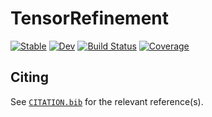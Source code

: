 # TensorRefinement

[![Stable](https://img.shields.io/badge/docs-stable-blue.svg)](https://TensorRefinement.github.io/TensorRefinement.jl/stable)
[![Dev](https://img.shields.io/badge/docs-dev-blue.svg)](https://TensorRefinement.github.io/TensorRefinement.jl/dev)
[![Build Status](https://github.com/TensorRefinement/TensorRefinement.jl/workflows/CI/badge.svg)](https://github.com/TensorRefinement/TensorRefinement.jl/actions)
[![Coverage](https://codecov.io/gh/TensorRefinement/TensorRefinement.jl/branch/master/graph/badge.svg)](https://codecov.io/gh/TensorRefinement/TensorRefinement.jl)

## Citing

See [`CITATION.bib`](CITATION.bib) for the relevant reference(s).
